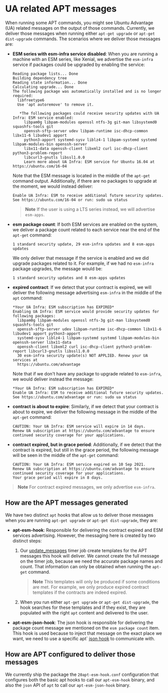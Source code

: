# UA related APT messages

When running some APT commands, you might see Ubuntu Advantage (UA) related messages on
the output of those commands. Currently, we deliver those messages when
running either `apt-get upgrade` or `apt-get dist-upgrade` commands. The scenarios
where we deliver those messages are:

* **ESM series with esm-infra service disabled**: When you are running a machine
  with an ESM series, like Xenial, we advertise the `esm-infra` service if packages could
  be upgraded by enabling the service:

  ```
  Reading package lists... Done
  Building dependency tree        
  Reading state information... Done
  Calculating upgrade... Done
  The following package was automatically installed and is no longer required:
    libfreetype6
    Use 'apt autoremove' to remove it.
     
     *The following packages could receive security updates with UA Infra: ESM service enabled:
       libpam0g libpam-modules openssl ntfs-3g git-man libsystemd0 squashfs-tools git
       openssh-sftp-server udev libpam-runtime isc-dhcp-common libx11-6 libudev1 apport
       python3-apport systemd-sysv liblz4-1 libpam-systemd systemd libpam-modules-bin openssh-server
       libx11-data openssh-client libxml2 curl isc-dhcp-client python3-problem-report
       libcurl3-gnutls libssl1.0.0
       Learn more about UA Infra: ESM service for Ubuntu 16.04 at https://ubuntu.com/16-04
  ```

  Note that the ESM message is located in the middle of the `apt-get` command output. Additionally,
  if there are no packages to upgrade at the moment, we would instead deliver:

  ```
  Enable UA Infra: ESM to receive additional future security updates.
  See https://ubuntu.com/16-04 or run: sudo ua status
  ```

  > **Note**
  > If the user is using a LTS series instead, we will advertise `esm-apps`.

* **esm package count**: If both ESM services are enabled on the system,
  we deliver a package count related to each service near the end of the `apt-get` command:

  ```
  1 standard security update, 29 esm-infra updates and 8 esm-apps updates
  ```

  We only deliver that message if the service is enabled and we did upgrade packages related
  to it. For example, if we had no `esm-infra` package upgrades, the message would be:

  ```
  1 standard security updates and 8 esm-apps updates
  ```

* **expired contract**: If we detect that your contract is expired, we will deliver the following
  message advertising `esm-infra` in the middle of the `apt` command:

  ```
  *Your UA Infra: ESM subscription has EXPIRED*
  Enabling UA Infra: ESM service would provide security updates for following packages:
    libpam0g libpam-modules openssl ntfs-3g git-man libsystemd0 squashfs-tools git
    openssh-sftp-server udev libpam-runtime isc-dhcp-common libx11-6 libudev1 apport python3-apport
    systemd-sysv liblz4-1 libpam-systemd systemd libpam-modules-bin openssh-server libx11-data
    openssh-client libxml2 curl isc-dhcp-client python3-problem-report libcurl3-gnutls libssl1.0.0
    30 esm-infra security update(s) NOT APPLIED. Renew your UA services at
    https://ubuntu.com/advantage
  ```
 
  Note that if we don't have any package to upgrade related to `esm-infra`, we would deliver instead
  the message:

  ```
  *Your UA Infra: ESM subscription has EXPIRED*
  Enable UA Infra: ESM to receive additional future security updates.
  See https://ubuntu.com/advantage or run: sudo ua status
  ```

* **contract is about to expire**: Similarly, if we detect that your contract is about to expire,
  we deliver the following message in the middle of the `apt-get` command:

  ```
  CAUTION: Your UA Infra: ESM service will expire in 14 days.
  Renew UA subscription at https://ubuntu.com/advantage to ensure
  continued security coverage for your applications.
  ```

* **contract expired, but in grace period**: Additionally, if we detect that the contract is
  expired, but still in the grace period, the following message will be seen in the middle
  of the `apt-get` command:

  ```
  CAUTION: Your UA Infra: ESM service expired on 10 Sep 2021.
  Renew UA subscription at https://ubuntu.com/advantage to ensure
  continued security coverage for your applications.
  Your grace period will expire in 8 days.
  ```

> **Note**
> For contract expired messages, we only advertise `esm-infra`.


## How are the APT messages generated

We have two distinct `apt` hooks that allow us to deliver those messages when you
are running `apt-get upgrade` or `apt-get dist-upgrade`, they are:

* **apt-esm-hook**: Responsible for delivering the contract expired and ESM services
  advertising. However, the messaging here is created by two distinct steps:

  1. Our [update_messages](what_are_the_timer_jobs.md) timer job create templates for
     the APT messages this hook will deliver. We cannot create the full message on the
     timer job, because we need the accurate package names and count. That information
     can only be obtained when running the `apt-get` command.

     > **Note**
     > This templates will only be produced if some conditions are met. For example,
     > we only produce expired contract templates if the contracts are indeed expired.

  2. When you run either `apt-get upgrade` or `apt-get dist-upgrade`, the hook searches
     for these templates and if they exist, they are populated with the right `apt`
     content and delivered to the user.

* **apt-esm-json-hook**: The json hook is responsible for delivering the package count
  message we mentioned on the `esm package count` item. This hook is used because
  to inject that message on the exact place we want, we need to use a specific apt`
  [json hook](https://salsa.debian.org/apt-team/apt/-/blob/main/doc/json-hooks-protocol.md)
  to communicate with.


## How are APT configured to deliver those messages

We currently ship the package the `20apt-esm-hook.conf` configuration that
configures both the basic apt hooks to call our `apt-esm-hook` binary, and also
the `json` API of `apt` to call our `apt-esm-json-hook` binary.
